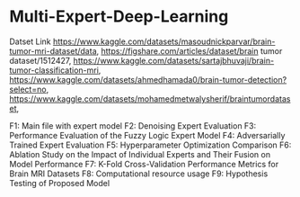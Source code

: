 # Multi-Expert-Deep-Learning
Datset Link
https://www.kaggle.com/datasets/masoudnickparvar/brain-tumor-mri-dataset/data,
https://figshare.com/articles/dataset/brain tumor dataset/1512427,
https://www.kaggle.com/datasets/sartajbhuvaji/brain-tumor-classification-mri,
https://www.kaggle.com/datasets/ahmedhamada0/brain-tumor-detection?select=no,
https://www.kaggle.com/datasets/mohamedmetwalysherif/braintumordataset,

F1: Main file with expert model
F2: Denoising Expert Evaluation
F3: Performance Evaluation of the Fuzzy Logic Expert Model
F4: Adversarially Trained Expert Evaluation
F5: Hyperparameter Optimization Comparison
F6: Ablation Study on the Impact of Individual Experts and Their Fusion on Model Performance
F7: K-Fold Cross-Validation Performance Metrics for Brain MRI Datasets
F8: Computational resource usage
F9: Hypothesis Testing of Proposed Model
